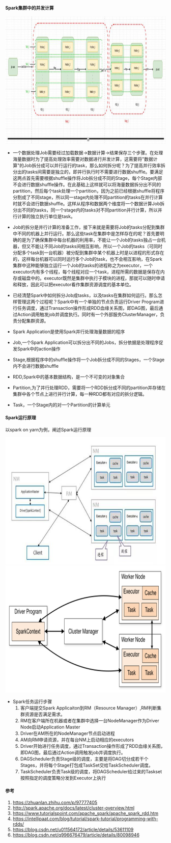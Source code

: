 #### Spark集群中的并发计算

<img src="./img/sparkjobflow.jpg" with=600 height=400 />


* 一个数据处理Job需要经过加载数据->数据计算->结果保存三个步骤。在处理海量数据时为了提高处理效率需要对数据进行并发计算，这需要将"数据计算"的Job拆分成可以并行运行的task，那么如何拆分呢？为了提高并行效率拆分出的tasks间需要是独立的，即并行执行时不需要进行数据shuffle。要满足这两点首先需要根据shuffle操作将Job拆分成不同的Stage，每个Stage内部不会进行数据shuffle操作。在此基础上这样就可以将海量数据拆分出不同的partition，然后每个task处理一个partition，因为之前已经根据shuffle将程序分割成了不同stage，所以同一stage内处理不同partition的tasks在并行计算时就不会进行数据shuffle。这样从程序和数据两个维度将一个数据计算Job拆分出不同的tasks，同一个stage内的tasks对不同partition并行计算，所以并行计算的独立执行单位是task。

* Job的拆分是并行计算的准备工作，接下来就是需要将Job的tasks分配到集群中不同的机器上并行运行。那么这些task在集群中是怎样存在的呢？首先要明确的是为了确保集群中每台机器的利用率，不能让一个Job的tasks独占一台机器，但又不能让不同Job的tasks间相互影响，所以一个Job的tasks（可同时分配多个task到一台机器）被分配到集群中某个机器上时是以进程的形式存在的，这样每台机器可以同时运行多个Job的task，也不会相互影响，在Spark集群中这种能够独立运行一个Job的tasks的进程称之为executor，一个executor内有多个线程，每个线程对应一个task，进程所需的数据是保存在内存或磁盘中的。executor既然是集群中执行子模块的进程，那就可以随时申请和释放，因此可以把executor看作集群资源调度的基本单位。

* 已经清楚Spark中如何拆分Job成tasks，以及tasks在集群如何运行。那么怎样管理这两个过程呢？Spark中有一个单独的节点负责运行Driver Program进行任务调度，通过Transaction操作形成RDD血缘关系图，即DAG图，最后通过Action调用触发job并调度执行。同时有一个外部服务ClusterManager，负责分配集群资源。

* Spark Application是使用Spark并行处理海量数据的程序
* Job,一个Spark Application可以拆分出不同的Jobs，拆分依据是处理程序促发Spark中的action操作
* Stage,根据程序中的shuffle操作将一个Job拆分成不同的Stages，一个Stage内不会进行数据shuffle
* RDD,Spark中的基本数据结构，是一个不可变的对象集合
* Partition,为了并行处理RDD，需要将一个RDD拆分成不同的partition并存储在集群中各个节点上进行并行计算，每一种RDD都有对应的拆分逻辑。
* Task，一个Stage内的对一个Partition的计算单元


#### Spark运行原理

以spark on yarn为例，阐述Spark运行原理

<img src="./img/spark运行原理.jpg" with=400 height=400 />
<img src="./img/cluster-overview.png" with=400 height=400 />

* Spark任务运行步骤
  1. 客户端提交Spark Applicaiton到RM（Resource Manager）,RM判断集群资源是否满足需求。
  2. RM在客户端所在机器或者在集群中选择一台NodeManager作为Driver Node启动Application Master
  3. Driver在AM所在的NodeManager节点启动进程
  4. AM向RM申请资源，并在每台NM上启动相应的executors
  5. Driver开始进行任务调度，通过Transaction操作形成了RDD血缘关系图，即DAG图，最后通过Action调用触发job并调度执行。
  6. DAGScheduler负责Stage级的调度，主要是将DAG切分成若干个Stages，并将每个Stage打包成TaskSet交给TaskScheduler调度。
  7. TaskScheduler负责Task级的调度，将DAGScheduler给过来的Taskset按照指定的调度策略分发到Executor上执行


#### 参考
  1. https://zhuanlan.zhihu.com/p/97777405
  2. http://spark.apache.org/docs/latest/cluster-overview.html
  3. https://www.tutorialspoint.com/apache_spark/apache_spark_rdd.htm
  4. https://intellipaat.com/blog/tutorial/spark-tutorial/programming-with-rdds/
  5. https://blog.csdn.net/u011564172/article/details/53611109
  6. https://blog.csdn.net/q996676479/article/details/80098946

